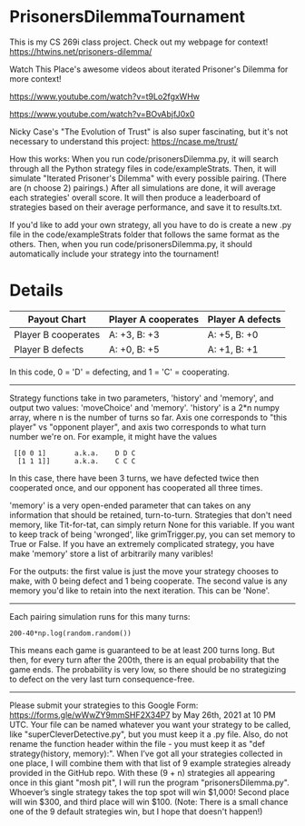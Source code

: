 # PrisonersDilemmaTournament

This is my CS 269i class project. Check out my webpage for context! https://htwins.net/prisoners-dilemma/

Watch This Place's awesome videos about iterated Prisoner's Dilemma for more context!

https://www.youtube.com/watch?v=t9Lo2fgxWHw

https://www.youtube.com/watch?v=BOvAbjfJ0x0

Nicky Case's "The Evolution of Trust" is also super fascinating, but it's not necessary to understand this project: https://ncase.me/trust/

How this works:
When you run code/prisonersDilemma.py, it will search through all the Python strategy files in code/exampleStrats. Then, it will simulate "Iterated Prisoner's Dilemma" with every possible pairing. (There are (n choose 2) pairings.) After all simulations are done, it will average each strategies' overall score. It will then produce a leaderboard of strategies based on their average performance, and save it to results.txt.

If you'd like to add your own strategy, all you have to do is create a new .py file in the code/exampleStrats folder that follows the same format as the others. Then, when you run code/prisonersDilemma.py, it should automatically include your strategy into the tournament!

# Details
| Payout Chart  | Player A cooperates | Player A defects |
| ------------- | ------------- | ------------- |
| Player B cooperates  | A: +3, B: +3  | A: +5, B: +0  |
| Player B defects  | A: +0, B: +5  | A: +1, B: +1  |

In this code, 0 = 'D' = defecting, and 1 = 'C' = cooperating.

---

Strategy functions take in two parameters, 'history' and 'memory', and output two values: 'moveChoice' and 'memory'. 'history' is a 2\*n numpy array, where n is the number of turns so far. Axis one corresponds to "this player" vs "opponent player", and axis two corresponds to what turn number we're on.
For example, it might have the values
```
 [[0 0 1]       a.k.a.    D D C
  [1 1 1]]      a.k.a.    C C C
```
In this case, there have been 3 turns, we have defected twice then cooperated once, and our opponent has cooperated all three times.

'memory' is a very open-ended parameter that can takes on any information that should be retained, turn-to-turn. Strategies that don't need memory, like Tit-for-tat, can simply return None for this variable. If you want to keep track of being 'wronged', like grimTrigger.py, you can set memory to True or False. If you have an extremely complicated strategy, you have make 'memory' store a list of arbitrarily many varibles!

For the outputs: the first value is just the move your strategy chooses to make, with 0 being defect and 1 being cooperate. The second value is any memory you'd like to retain into the next iteration. This can be 'None'.

---

Each pairing simulation runs for this many turns:
```
200-40*np.log(random.random())
```
This means each game is guaranteed to be at least 200 turns long. But then, for every turn after the 200th, there is an equal probability that the game ends. The probability is very low, so there should be no strategizing to defect on the very last turn consequence-free.

---

Please submit your strategies to this Google Form: https://forms.gle/wWwZY9mmSHF2X34P7 by May 26th, 2021 at 10 PM UTC. Your file can be named whatever you want your strategy to be called, like "superCleverDetective.py", but you must keep it a .py file. Also, do not rename the function header within the file - you must keep it as "def strategy(history, memory):". When I’ve got all your strategies collected in one place, I will combine them with that list of 9 example strategies already provided in the GitHub repo. With these (9 + n) strategies all appearing once in this giant "mosh pit", I will run the program "prisonersDilemma.py". Whoever’s single strategy takes the top spot will win $1,000!  Second place will win $300, and third place will win $100. (Note: There is a small chance one of the 9 default strategies win, but I hope that doesn't happen!)
